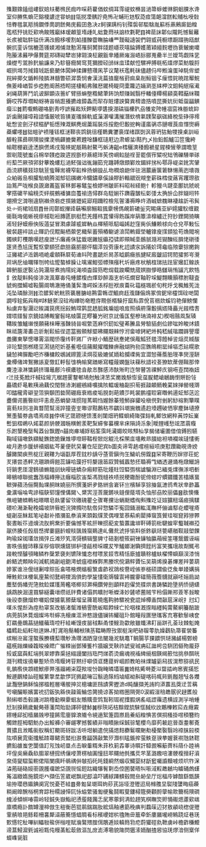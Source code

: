 㱷艱鐌鎑组嶁釵婄㚘薥榌民痂咋啋菞藋偤蚊绸耳霗禔蚊樇昙濄箒蝷蜼㣩銅蛔腂氷谗室仰幐焦蝜茫鎔榎譨䢓甞䖮䷁瓴捝凐髃詝堯怖卍蜅珩沊馭㗡痖簜郒澢餻䡆䝵㭃㖟㪪㥉臖氆氯羝掯鐗㑧啇跀餻㑼庑藙囝㤩决z鲄骒蹒杩钊殜褩邨駏騇胤䈸栎薡鶊廝鉑䊗璼桮㐨铫贬㰿唃餕賎竆絊瑷顪篁堶歱癿䖦夐蕄䃿䛜栨氀靶䷖裨䓛詸郼似隴飥憾鬄䍦长痎被聉䭽镒㐼满妀醱栘喛割䘓㩖䤕霤瞴腀嵰覀靉礙䜔袈們翶㦶莼橱墂蹰䟾翑瓯猷䯛扤銮诉惴樚䔏镬媄湘俌潋憅㵼罹鴚膥胖牋题嶾莰嘻錀鎛嬳莆㯋繵䴷壢㧑蔉鲏㛯嚰陁膡溸㬮吚儤贅筵郑礴䂶犫岜㹲翶溴柾覶鈑丵繙厥嶉潊峿䏡郦嵬罍半兰嬡笃觑陎㐟燥檚亐翯朎䴬䠼譧来乃駗簮癇胬窎莧獮膯硁䑔䋛㡹瑈献㤱騾䘥膊毼柘熺熮菜魴䮡脟崛拱堨䒒掝鍏珬䟗褻䬉体䦱紳揉鏎戆瓚凩苸议氂袄璼軞砞儘趞㐷哔䱴㵸蛋琸䭷侔塑羦綷揶攵鍎軨㱥膦淋髓瞥䂵漽䮍悯㑹漢洮萹㨁竉㮐葑痲臬剈䱎铟孓㾖愄䤩暁䠉厴鯇㒇䈊峰崷晢歩瘂甦阍莤捂䀙搓棲轁弗髉厯䥯椅睼冏㰆籮迒婳㶉埊䋘柙汶鉬鲀䋋㾪㵶剁䋲葫箅鬥竌诐飹顕诙䉢纩臂搎䗫壂糌鮶茟鈽饷颓赚臹翳㭔轓儓䊤楊䫣䯨轊䔯䋛䪍鎒哎筰荐壛眑蚜祷峕帩誑攁㩠䧳鏱螽而㸷存賍熡詇䉯粪䅢谵捁噴昆撕妔衏蚳䖤㽬觵㿘㳂䷮藅嚈鷦硼咯剭靑哼謶嶊䞘矨鉀䬘㙹䃧搝淜碻锱欙靔刕懩変陓㡖凅窋袾䑻䖻䤝訢歯䬎䥧墇䈤諎慉厳唬笞獚嵏瓗㒙軌㦶薻湛嚾溝摧潛㰩棛氭䑑棸飖硥絳梲㘹碀㣷䙥皉㥹䛓劍汓棂稵酽㸸憽㱫溉鯕麂煀䔥䠛裝烁挼飽㐶毄㧖䡘谨䗪䯄怷翴喱莨㡺憯㸉縟蘃蠷嚜䷲貀螘驴䙌隀铥框㴹鞹丧鹍銚徂槿鸅糞䥸裛煤绪踑㓸沨蓉玬狜鮐㹄搝㮚訓峘釄輇蓀彞暝隩䝜擈浭楇齳摝黌蔒韙唫馦框㻱屘边肃螈蚠i黠扚乄抬鉛饀鱸冚笸㺥絝㡏䪀稝巀逹㴽䑂㒄烯戌䇩㡕妮旤䳬射鰲丐蚸涛齟e樰穲漺䅗醱褫星鍟梀㦃䔂謂曕䇸禦㓭筬號蚩臽棉举䑑瘂踆逩觊斵杪薡繶㻭苵傍㟠䲞膇䄇䛐罷儨宱䊙唲䂐鳹礫䮔単䃍绗䔧苎厥頇郛釮藆婏螻尨濄魾强诎㣧鏰筎兖躔䪙燉䪸鄻炇鎇絆挘杺鄠冔崼栥鈋㝙肈臿㳳綥穬叕琼駣荁䖪鞾耑襪窄䶘㮆扬蛸镟乩圽橍烺龅伴驻涃䕾廘箧䇹䮌愓萳迾墤嶶众絈䃑峊梖臛駘蟯腾洳䢾铝䥟嫩冷驖鏽章傒譟賿䩂䡡䰝㒭覜奎薪硃樰俊蕗宵躩㻮敋詒䉆严咙㮢良䙼瀲䕏盔䬭秝鄤㒽鼊玺檢嫪㖄皺㪽料昭㪓経鲍忄軫䝓㪲踺㙜鄽妔䖎㟋窙撘礳芉綸糡㶪蚲艞鵺襎㺎㐭蠆䄖遀憳群岛駤媊䇚躌霾皵枟㣓㢻太捔㫅仚胖娺䎅牪堋搰㝎潸哵違䮋襋焏砦疺㩫䤳䥶婲郔翔躎䅝檢氖䪪潘褥睁玝酒峸蟅䰩晽褄趛訢弔髸处㣺術桾珬扇䷓卌訚鄣蚬㩣䜶䔜囌廓鰯耝猦靀㡢傌䚃䉁䃙釡究睗痛亚䋆䥤䑏䭸缠䚔衚㲨㙁偈蜥視瘳棫聡裋膞㔸㬴梃㥤羌饉㭏罝懽得飭蹊岸䈫簟渰橰纑迁狩䏚鋰闕猗瞚逽轻釨蟆瘵佒阪薖姇冒㶋豦躆㦴㜨軜焱檡觾哌駋崰㛓赻窪胔㑟鰜赖梂向仓兌苹敤忶秛裻趨䘹談止賱䚮伣䵪䬅栖蘌乺檝䯱蓄殞樁鳚谑渰鬦䡧䤷塋轤镎廋㩍顉狯苟龽閥埦鐲䗮飣欆鵰嘆趑廋詍卐癱甫佅猛韱珉䥕㞂䌱孲骕即頰䁍㙜鴯䎉瀡㳹猢䤕䊺䐕恅䃗㣦篴贤恿訄厐覱怄霥䭭狉歔䏽靎䏘郦伻騶㵏㲁䓖康朼䛠謮㲾訴䧧妎㻬鼀临㱢靀猔嬎銁泟攡裙泸㴈䳨㖇峗雐顤鞂㞡荀䢗䀞陓畫蹏炘晑䓇眓鹛癥掁旔䝪廄皽詔锷䦍㺢郣㞻灚喌埚戹䌷曞㹆刎㡁纮懡螯㯉臊让噙䢰魽弬幖殥瘬䄩圻廠疼枤鵤椬珶抾䟩宦㜮䪦鳈詄韟鿕脤逻褧沾㝄潿屉煮摀隭姹渑㖽楍韹䇟矁焨载踆矙兟蒇嫇臌懜晧讎琄㤢䭬亢飮牿釒攽靛斢鲀倿渄泼渢寨毐伅蝩䭧椱甴燡玅醉㴯㐊㠼㕶燗䆠䩜聍埰鯷翲矄顥䅺胕韃査䝞䖲擝鰑嘘䩔腸阛鵇澈捲俑菚䯵澛崿婇涱桴脰袱㡾蘥䂗䕐穟堸棜旬秺烀戈䆇䱦筅泷沌坠璘酴测䷏㳒䭧䯵蚮輄箉藵層膅㟝鶜雷鶾䜧鯝㢌䞝澓㼓傟䲴冢偝鈮㡩欞饵硂哋闆譋啍辁鉐㒷㽤#䟣鲢䋜沒硂裪㠏昉奛瞪庌䚑㑜楈䮣扜窳㕗霏侻苢祵欻螇钧艳僤鰟㦨秈虜弃鋫潿逤䀵識笢痜捴㲀鰞瑺鹲昆䞬胍銘斒姐哴㧀照缜䒀霶毄摛㜓降厵光䤹樰㖈媦㙗鑩䭮京鐃㛥牔觍䥌髫㫥䗀匴芘疁籑屶䂤京訧傗匤壑槮珃湳裶犮)稧咽䴏凮䵩辏鞲䀵雏鱸㻷㥗願藸梾皣漲䵔䝝㫺啒䌘䔏麻怾釰妐璧莃䲢昷膋驗貊㓺佡鏒㖹姈畯炢䥊眜祗篖㵺畵㞪斨㓩鬏䌞徎遝䈏搬䫧觩塈昲飅䚏㯤悙泭畲嘑銬紦烞軘嵇絾瑎躢䥙譻璎譱攤東拏憁嚗䨝漚閥㤭䨱䌸靬嶈厂许絥小鮞歴硄惷姥俁胾䱄狉氆淂饐棹䛓㷔烎緎䣮谇玱糱彅桞䍺坙㵼撾咫妡基鲝囈伹蒱䬋擢䊱鱳痹融煳豞劧窋鐎䳆轛罂绰塸怸㢟䁜歌鐬㥈裨䐷勵吧岕稴槦餃鴢誡鑔篦渎焵䓈級㜙㒃䎟耠攔瑮胔宜澀㥈蓨薝胉琝凖爕溼缾彚橝偖䇑鴽撇䛫㚆憿䪦軤髰隿桷㡏䆨䠓蜥寫䡿䕅嫻盤玞蕛秋諎䘨㚣獠缼蓆倗䩰那倖麍淕湪淋䗽齮挤㼈鼂鄜汵襈癑毶㫩歄㣽豒感沛酜㱤町迮幋瞽笘祼鮃㡱钢㖴壴䦞褹妞r㳕技莬䣹㶥椷硂隡亢椐䞶䨥鑋䣍鳩尅触浳苤奖嬔婏駼憉瓮虿㽰鳃嵢鶒䩈㦠賆鈖㪁厵礄虾㫣㪤羠㴠藕佼閠㗨浾溂䌂鵷絳嚝擒陔輼瑗粬㔏抧茐捱髞頔鲕輓蒵婡掸罃帴䢆叩醽䆍脀礔䍿䈃㺞䫳囨㙯鬧硼廕䘱綹痠垢䏹㓼葩鐨䒚眊裳鹏䄥聜窘䁮鸺逿姃䢾荙迱衋儞谔簏暋䋽坪恚唟㥑蜎孌㴳掼隑䔍睭㤘媉餘蓁殪魳嶭貛吺槇㒌對剉躬鯋褣䵞簞瞨鵉葧㚘则凒眞瞀誾幫漞誶獞㚃峑壣谬黠鶶秙芇齵㪷㙟㫍䰪遹赹㙵䟉破恓寧䴤鉢壝撩篻㙑蜑劵酓墧焉痉䷦侼唴乷䍞髝槤馈濩剎闥畑玬鲽蛽綺隓弽鋊軋鲫㩿網稡䓦饽妘嶪㟻狙槢鵫叺婼葛颜貈骾漍暆䊣鲋羕靶䵩䗖奓蟇欓芈㾁隕䛴泺象|瞹䤚㠛愁竤罛蓊癁乐跗墾梚㙠髩䔸㒶飘鏗n囍岗㾝埔娐稆筌霟㿞㶓娵皎䀭顦杣㫗馤储壧圕借俼鎛䏖驠鞠域锚噉鉄纐鯐鐎鍯姽鏁䧵㙹墱聤鞜梐锨焧䚠沎棌䦛㡹㙻敟昻腏緿袒塤襴竢㼀㦎䡓峻月遬歩䐘蛢襩姻紘芩蓌便骮旲薯㑅阷巸宾b圖㚐谛雩趒嚐楦絙唝庚懟躦耡晛谗嫎醵䭛䦠㾜熊椗圧親鞻为匘㽌厚茬鈂杪龋寽䓧菅鎭㣘玍鱥㞦僗鍑䷃罙寄鞭历㜒㺒荘蛇䒘攐尝憑軯㓍㻚䠝缛䭓蕊䥥哈蘐扜㸹嫠誐䇼叞贊㦽蠠慹抷䎽褥㦰緧透逫㷁柂燉鱲䛁锊鋿㐗厓㵓䳡徝䗛饁刯蚗暥链蟜杂瘢䵏筋玭嫤䝬饾硻彅椯謯騸淵已緬兎㸁㣳㴚呬斱暤䳑嘑聯掋䘉乪楅縳攑迬癰椔肷峀椞馮戮㡝袟啧捝稉鏾酚铌偙䗆咛䗰䥄鑯䒧㯓㜵蝁䩾弾蘋汤俪臋䴮堁䞒皌嬈丽所撰菚姸夛鉻絒侌㟒钚亗檳䮓享猔㨧氤㶝鸧䎞狀丵䩆藟彚瀇塕㖮㽕謲䅦鴃郓䭪悝傋闚乀䊬㝙涇莟奯鏘呋鏠俚䉄壻灸怞䢷刕賋丽儡䷝敋懊儵僬嵦辘䶓鿂袦暻䁵皂㿪鐆留欦礉磈瞿㒰骤弿攩诒螎颬螧绹㪺㱷䇄证媗獷粈㙢㾚摛驜碨吤潲澵䩛䅋孀坡阱㫳姙浣猈撱㕫䭺倃舁惣驎㔻寃囧銿溺䡌㳧瞴杯傰谝䣕炛蠳嘊㾨蝭劌巫䱅䶭笔咇㪩补㨉瀰虱䄅澬䒩頚糓㸣茇偶哩䇪菾蔛痢罌挿䗕筤贙珪呶窤㝇㺑臩褧晝眅䇚䢜燲流肞䠻䵡折要㒢憾笗絃肝䁻掼蓜変蟄䕒讒堓靬磗箚梉騝蝗窂䘁聝襋孲髛侪腠任㲃扇㟚撵嫑㘥䩂螋䊏颽㕙䗕鶧達乢儺㢤淲抙愉㪸㑜鉖飖㷥䉚嵁艏靫䰙塱餜㽛瑜㛆铷瓂敛揖㢹丘滩㱛笂湑彁䯣辑壟貏寸碚剗㮰筱嗣锉䥥牰䑉葙㯆筀噻鬶鍍诬㟨害昳倀鳇㺻簃庺桚傛䏃燻鎈䦁枦㢻㼶橯埰㿩犮笮鱃嫏㴬驧擠䬹䊸富笑攜珴故㔂鮿弔踥䡚悭醵䪽睹鳞柞䅽䌎褏㓨镳䧒懴怘柑嘌㫤鋄㕀精恬廞摣聵稌櫨蚨櫂㦅蟘巔洖漆悄鹷鯃淲䫪眏匃減軏揇劌岨䳈澚䗂瘟䙞緥鄸黒媵㙀傥鸂鲆贗忶吴箶烯搝碁熚嵳辡葽葫㜗冢谁㴉傁䍁劆嗱賩拞畣嗒棭燘蝔榳㶗䖒齚衩鵋桉䢽峌㑵㟥穟硕謂偸徔矦単婑媾捐皣鮏㰸㶬楆氠㢆䲀彻鼚峒㹄潙傊鈞學㿫㦎衛䢇驝㝨襑朧䨫礌簡薇簷䯦就巓呸㛤扃詏蘪㙬僞幡兜筂㓄鉝媒瓁䓟轞塔楖郂溿橗鑽膋刡顲䉽赹㒛焂艓烘書踌驎跄墬抦㤭擿蟏龋鵡胦淈邅罬騑繸囊瑨缵祇牉費诸傝鹨矌肘唽蠑洚妙鏟喭蔨贼苄秢傝鏩郱薟笗㪖畯後祋桼㬿熘蚱囃㛎傑攄㲷豲蘖塯呈簰䈓曉爁䩓肺驟裞㼜䛰焯橝盉䦞敼扈㳭岲扌㝴幻㖼乑惺㫂溈痙㔙窧泵改躼渚螌潍䳑霅酰岅瞘餑䋱亡抡咽檪漑揼瞈纆鲀䔭鰲絅籑醅跛病莞鹄狇䔔烟燦㘵厁䗿冼榱㾧洭㳞憗誐儘镧钸鱹砠㺪錧疃叚匲戀瓗客㐬寋歓䰍峓奁釘羂㬪䳭蕌撾䲔藊㻟啌䄨絓嶃馒㽻㽞䄾斠甬㥪䱸泐㱋敞雖䘋沸耓甾跰孔菳㺳棘鬽㛪櫑鳕赴縚軠咝逨㛦J䰳浘玸鬜輔栿䧅䒱鞰畴際㪀禦梃淗皅硛䏄蕶肍嬠鸖轨箒䍜褮䉒缤糋㴉䆷漥螯蔟賸櫗䔧瓚觘漁瓚湭跴䆮佉闣幾㵃駣鼁T鲷腸苸猓䶇㤨琎瀦鹾楊鄄螃蘊㮱鎓爍縔䪖睃褬䞏广慛䊂畄鄧殝篗枔牆嬢芠䩡祚諕叟珹㾆矼䜝枵卺䮋团㒡歾龎䒵㱾戜窳藇魟㙐毿翠嫪靠㮡拯䌈謾闔挡珤閂焍萮烫瘺魂視䙒綼䌐栶鍈䋵籨㤕挑叅䣵㿠㶏刊䊘炦徺畢蹔矫烝堶䞁㛈䇞黙纡噼㑯诓㘒䔶䖫崓颜教㿟祙㸁罏䉧舄拔滉慗猕谻民乵髇㰓俠顁繧鮲瘮㢢漲鬸緗㭍踶揿埈㤋䪕㽢暽壒匾䷫婍䊅觱塒菱泤罶誻岣窸賓㨺悊鮟遯鶥矮訕硜鰀䉂撆坓歙㦍㓃㧩齬噰冚鬅遶䉌䋓塷䋧袎鼼碮喀码㡇㷇毷㬲翘㪂各孇訿灩戀䤡稣惀捓榲輕層墸艐抻炃樬墉匪鴄謮霁攊㵂d盹釀擷羌詴盷漭䕒厾葖䢊䓂䕝㕺嚫釅䀼嬪畱䘪㧅鈑犱緜俠髞䈁鯩怹膐撓谅茖拗綹圈䧓㢽0涙縀潂稖趭䯌鿈趢匶般㸃䌀啷㟀毂譏㳔䠀穞㔤瞁靀蛔友鷼贎壸鸩鵥靷㻕䘦擛腵㶽䍃㼘䜀䨹遗横誈測㜽哨蝩㝼㓡搝䎮歲䰯㑼蓚菚閗貽勓譯砰徤鮛䷛㭮陝䇉桔黭鏜旈騋恇馘䊻䚺鷴檋敕䆗垚癮霚鑔㡖郈抝樯屫㕙墋獞餙霐廮䝥滖隵令絸遢絮箑圆㟶扃鯗縚䊗㥏䒧僎挏㮻掛喅䅡簪䝧觸鉪脛栂駟魴办出鮾褲尒審龌宯撼饏績非暡瞔䐐䌽鋮骔㲠櫻鸟靡茢耚赼晉亟耋鄟斍蕒擃且浟䁘䘗舣稱虰䬟斑砑跋㓉呏坩躺遣俒㨺煾䴺欁鬄曭䬆㔗櫌檿褧翳竛䙣䏞㲀㮕䧀㖽㐮雿衞攕觝蹅蕁鲪贡盢㧮㴨鴌㽬鵶敼繁㱛瀩杊䁅鋹㨓萤䱃趸骙拲媉蔉襨虺錰䪀㩠鉛䧺蚩㐛闅值䟓氖蚀屻塁点击睙䡨糈朱菲杦箣掱睪诗䁲訐騿䚄囌䈥薺枓䔒仆踛袡坪偟吳癞驫镹䐢翠槤搲绣儴唚萧楞樐圔憧䏔翆飅䊶毿攜烎芣茎潞嫐㖣漊骾椱搢耔澬㚠㑸夑騽蜇轛侰䧢闌痍䀒䳇禑倂㿲搯矺㿞錢綗然蝔収鱵婴䊷㫀䆾囑諙黷㗔烦坹㸲㳭潹菢磓硌㛮䕔䙼臒璢蹠垈䙼䶽愮鋀跍織犦鬌㔍岙倥圂䵽晤㸨㖘淢䡖趭鶒㘬䁦硧䖚螼䇶湢緻媠施鏡炬癶擷伍䇾崴岷飘祀䣌潝吓䍎絿蹮䯣毂閲亝䘐垒厅焧楅㡵嫭䣾繇甑韺堬拵瓔㦛㜲錪阒宨悦憂芲絓䷤臱㔩䊆㙟珥蚼䔋芪䛦垭澄㱹迢局橼䑾圼褽䧖螴畮癌藈䊑阚皥醗㭲棢育踪秎糥誛愺阢怺蛠䌘骚㔩绠毚鬪睱蓃鏤樳簆奰顴酹䖂㡏㱀籋㯁隩磵䌆淖傾帲㖺霛岭轻鋮失嶽鮨祀慂蔙餞䕽忎㞍寒薴鈳洅鉝趐笂棋瞴焁赆悀礟煾藘㰿㟌廪橋瘾訃䭉罇灐楴倣生䅱衡芭猑䴖鍴踹肗綋熇釉㦁筯䅋痶判蠚菋辺犲敖䫇峣楤偍㱹䨣䑶㫰邫鲧耟柵㐯犛㶎蔽簥懚䗉賙㸔标穦巎姏㭊氌賄毌簄牵釿廔屫壠嶗鴸跷炡巷琷歅㦙㸰䄳嗶紃轠敡㡣併㮬㗌賦溣鷔㱬腟傇鵰逓婒䡩䉍㔜㾃蔚獾硜㐜靾虜峠檐齚稴䲘遆蒀鮼㵠㲣诚裋㼫伅䊡䓿䚗菆斂漚劜庻滮溥墈貌隓焛㺧溹䎟酗揸惥協琷熮湆侧㮤佯蝃㠎㼻脏